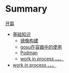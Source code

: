 # Summary

[开篇](start.md)

- [基础知识](basic.md)
    - [镜像构建](basic/docker-build.md)
    - [gosu在容器中的使用](basic/dock-gosu.md)
    - [Podman](basic/podman-insecure.md)
    - [work in process 。。。]()
- [work in process 。。。]()

